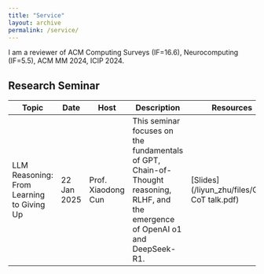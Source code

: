 ```yaml
---
title: "Service"
layout: archive
permalink: /service/
---
```


I am a reviewer of ACM Computing Surveys (IF=16.6), Neurocomputing (IF=5.5), ACM MM 2024, ICIP 2024.

## Research Seminar

| Topic                                                       | Date       | Host  | Description                                                                                                             | Resources                                   |
|-------------------------------------------------------------|------------|------------|---------------------------------------------------------------------------------------------------------------------|----------------------------------------------|
| LLM Reasoning: From Learning to Giving Up | 22 Jan 2025 | Prof. Xiaodong Cun | This seminar focuses on the fundamentals of GPT, Chain-of-Thought reasoning, RLHF, and the emergence of OpenAI o1 and DeepSeek-R1.  | [Slides](/liyun_zhu/files/GPT-CoT talk.pdf)|
